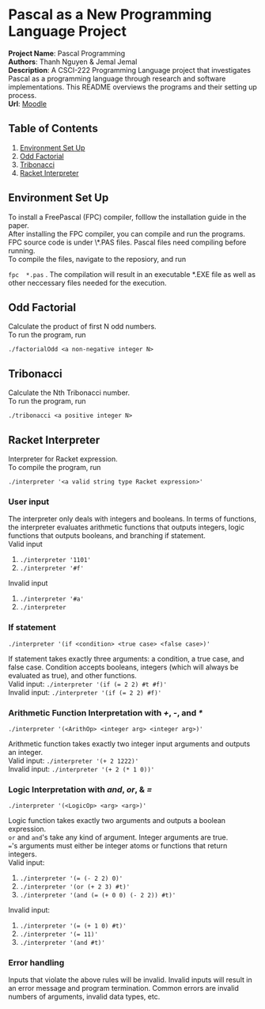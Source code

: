 # Pascal as a New Programming Language Project

__Project Name__: Pascal Programming <br/>
__Authors__: Thanh Nguyen & Jemal Jemal <br/>
__Description__: A CSCI-222 Programming Language project that investigates Pascal as a programming language through research and software implementations. This README overviews the programs and their setting up process. <br/>
__Url__: [Moodle](https://moodle-1819.wooster.edu/mod/assign/view.php?id=16923) <br/>

## Table of Contents
1. [Environment Set Up](#setup)
2. [Odd Factorial](#oddFact)  
3. [Tribonacci](#trib)  
4. [Racket Interpreter](#interp)  

## Environment Set Up
<a name="setup"/>
To install a FreePascal (FPC) compiler, folllow the installation guide in the paper.
<br/>
After installing the FPC compiler, you can compile and run the programs.
<br/>
FPC source code is under \*.PAS files. Pascal files need compiling before running.
<br/>
To compile the files, navigate to the reposiory, and run 

```fpc  *.pas``` . The compilation will result in an executable \*.EXE file as well as other neccessary files needed for the execution.

## Odd Factorial
<a name="oddFact"/>
Calculate the product of first N odd numbers.
<br/>
To run the program, run  

```./factorialOdd <a non-negative integer N>```

## Tribonacci
<a name="trib"/>
Calculate the Nth Tribonacci number.
<br/>
To run the program, run 

```./tribonacci <a positive integer N>```


## Racket Interpreter
<a name="interp"/>
Interpreter for Racket expression.
<br/>
To compile the program, run

```
./interpreter '<a valid string type Racket expression>'
```

### User input
The interpreter only deals with integers and booleans. In terms of functions, the interpreter evaluates arithmetic functions that outputs integers, logic functions that outputs booleans, and branching if statement. 
<br/>
Valid input 
1. ```./interpreter '1101'``` 
2. ```./interpreter '#f'```


Invalid input

1. ```./interpreter '#a'```
2. ```./interpreter```

### If statement
```
./interpreter '(if <condition> <true case> <false case>)'
```
If statement takes exactly three arguments: a condition, a true case, and false case. Condition accepts booleans, integers (which will always be evaluated as true), and other functions. 
<br/>
Valid input: ```./interpreter '(if (= 2 2) #t #f)'```
<br/>
Invalid input: ```./interpreter '(if (= 2 2) #f)'```

### Arithmetic Function Interpretation with *+*, *-*, and _*_
```
./interpreter '(<ArithOp> <integer arg> <integer arg>)'
```
Arithmetic function takes exactly two integer input arguments and outputs an integer. 
<br/>
Valid input: ```./interpreter '(+ 2 1222)'```
<br/>
Invalid input: ```./interpreter '(+ 2 (* 1 0))'```

### Logic Interpretation with *and*, *or*, & *=*
```
./interpreter '(<LogicOp> <arg> <arg>)'
```
Logic function takes exactly two arguments and outputs a boolean expression. 
<br/>
```or``` and ```and```'s take any kind of argument. Integer arguments are true. 
<br/>
```=```'s arguments must either be integer atoms or functions that return integers.
<br/>
Valid input: 
1. ```./interpreter '(= (- 2 2) 0)'```
2. ```./interpreter '(or (+ 2 3) #t)'```
3. ```./interpreter '(and (= (+ 0 0) (- 2 2)) #t)'```


Invalid input:
1. ```./interpreter '(= (+ 1 0) #t)' ```
2. ```./interpreter '(= 11)' ```
3. ```./interpreter '(and #t)' ```

### Error handling
Inputs that violate the above rules will be invalid. Invalid inputs will result in an error message and program termination. Common errors are invalid numbers of arguments, invalid data types, etc.